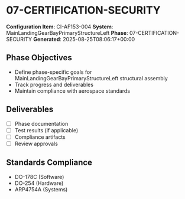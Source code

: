 # 07-CERTIFICATION-SECURITY

**Configuration Item**: CI-AF153-004
**System**: MainLandingGearBayPrimaryStructureLeft
**Phase**: 07-CERTIFICATION-SECURITY
**Generated**: 2025-08-25T08:06:17+00:00

## Phase Objectives
- Define phase-specific goals for MainLandingGearBayPrimaryStructureLeft structural assembly
- Track progress and deliverables
- Maintain compliance with aerospace standards

## Deliverables
- [ ] Phase documentation
- [ ] Test results (if applicable)
- [ ] Compliance artifacts
- [ ] Review approvals

## Standards Compliance
- DO-178C (Software)
- DO-254 (Hardware)
- ARP4754A (Systems)

